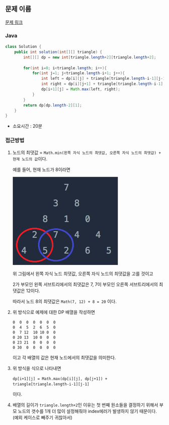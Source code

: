 ## 문제 이름

[문제 링크](https://programmers.co.kr/learn/courses/30/lessons/43105)

### Java

```java
class Solution {
    public int solution(int[][] triangle) {
        int[][] dp = new int[triangle.length+2][triangle.length+2];

        for(int i=0; i<triangle.length; i++){
            for(int j=1; j<triangle.length-i+1; j++){
                int left = dp[i][j] + triangle[triangle.length-i-1][j-1];
                int right = dp[i][j+1] + triangle[triangle.length-i-1][j-1];
                dp[i+1][j] = Math.max(left, right);
            }
        }
        return dp[dp.length-2][1];
    }
}
```

- 소요시간 : 20분

### 접근방법

1.  노드의 최댓값 = `Math.min(왼쪽 자식 노드의 최댓값, 오른쪽 자식 노드의 최댓값) + 현재 노드의 값`이다.

    예를 들어, 현재 노드가 8이라면

    ![case_number_8](img/IntegerTriangle_8.png)

    위 그림에서 왼쪽 자식 노드 최댓값, 오른쪽 자식 노드의 최댓값을 고를 것이고

    2가 부모인 왼쪽 서브트리에서의 최댓값은 7, 7이 부모인 오른쪽 서브트리에서의 최댓값은 12이다.

    따라서 노드 8의 최댓값은 `Math(7, 12) + 8 = 20` 이다.

2.  위 방식으로 예제에 대한 DP 배열을 작성하면

    ```
    0  0  0  0  0  0  0
    0  4  5  2  6  5  0
    0  7 12  10 10 0  0
    0 20 13  10 0  0  0
    0 23 21  0  0  0  0
    0 30  0  0  0  0  0
    ```

    이고 각 배열의 값은 현재 노드에서의 최댓값을 의미한다.

3.  위 방식을 식으로 나타내면

    `dp[i+1][j] = Math.max(dp[i][j], dp[j+1]) + triangle[triangle.length-i-1][j-1]`

    이다.

4.  배열의 길이가 `triangle.length+2`인 이유는 첫 번째 원소들을 결정하기 위해서 부모 노드의 갯수를 1개 더 많이 설정해줘야 index에러가 발생하지 않기 때문이다. (예외 케이스로 빼주기 귀찮아서)
